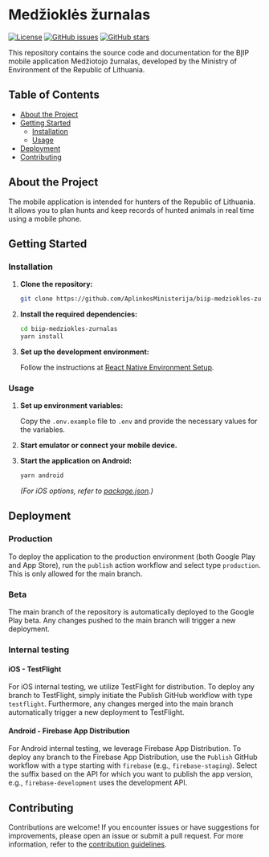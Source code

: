 # Medžioklės žurnalas

[![License](https://img.shields.io/github/license/AplinkosMinisterija/biip-medziokles-zurnalas)](https://github.com/AplinkosMinisterija/biip-medziokles-zurnalas/blob/main/LICENSE)
[![GitHub issues](https://img.shields.io/github/issues/AplinkosMinisterija/biip-medziokles-zurnalas)](https://github.com/AplinkosMinisterija/biip-medziokles-zurnalas/issues)
[![GitHub stars](https://img.shields.io/github/stars/AplinkosMinisterija/biip-medziokles-zurnalas)](https://github.com/AplinkosMinisterija/biip-medziokles-zurnalas/stargazers)

This repository contains the source code and documentation for the BĮIP mobile application Medžiotojo žurnalas,
developed by the Ministry of Environment of the Republic of Lithuania.

## Table of Contents

- [About the Project](#about-the-project)
- [Getting Started](#getting-started)
  - [Installation](#installation)
  - [Usage](#usage)
- [Deployment](#deployment)
- [Contributing](#contributing)

## About the Project

The mobile application is intended for hunters of the Republic of Lithuania. It allows you to plan hunts and keep
records of hunted animals in real time using a mobile phone.

## Getting Started

### Installation

1. **Clone the repository:**

   ```bash
   git clone https://github.com/AplinkosMinisterija/biip-medziokles-zurnalas.git
   ```

2. **Install the required dependencies:**

   ```bash
   cd biip-medziokles-zurnalas
   yarn install
   ```

3. **Set up the development environment:**

   Follow the instructions at [React Native Environment Setup](https://reactnative.dev/docs/environment-setup).

### Usage

1. **Set up environment variables:**

   Copy the `.env.example` file to `.env` and provide the necessary values for the variables.

2. **Start emulator or connect your mobile device.**

3. **Start the application on Android:**

   ```bash
   yarn android
   ```

   _(For iOS options, refer to [package.json](package.json).)_

## Deployment

### Production

To deploy the application to the production environment (both Google Play and App Store), run the `publish` action
workflow and select type `production`. This is only allowed for the main branch.

### Beta

The main branch of the repository is automatically deployed to the Google Play beta. Any changes pushed to the main
branch will trigger a new deployment.

### Internal testing

#### iOS - TestFlight

For iOS internal testing, we utilize TestFlight for distribution. To deploy any branch to TestFlight, simply initiate the Publish
GitHub workflow with type `testflight`. Furthermore, any changes merged into the main branch automatically
trigger a new deployment to TestFlight.

#### Android - Firebase App Distribution

For Android internal testing, we leverage Firebase App Distribution. To deploy any branch to the Firebase App Distribution, use the `Publish` GitHub workflow with a type starting
with `firebase` (e.g., `firebase-staging`). Select the suffix based on the API for which you want to publish the app
version, e.g., `firebase-development` uses the development API.

## Contributing

Contributions are welcome! If you encounter issues or have suggestions for improvements, please open an issue or submit
a pull request. For more information, refer to
the [contribution guidelines](https://github.com/AplinkosMinisterija/.github/blob/main/CONTRIBUTING.md).
